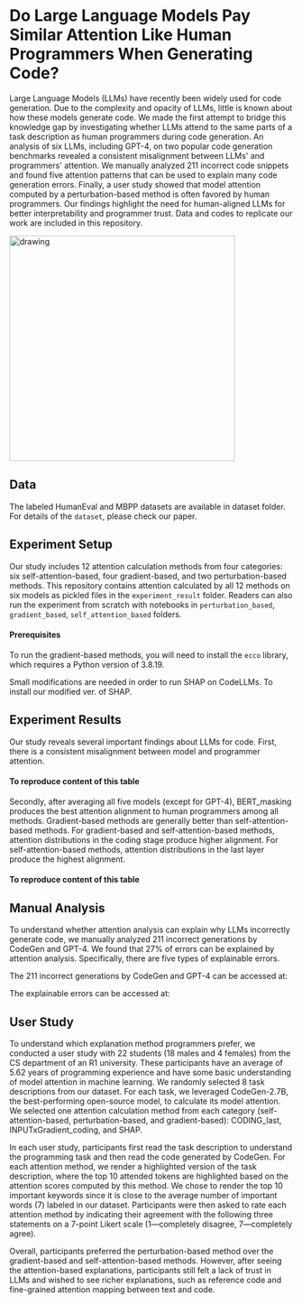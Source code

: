 
# Do Large Language Models Pay Similar Attention Like Human Programmers When Generating Code?
Large Language Models (LLMs) have recently been widely used for code generation. Due to the complexity and opacity of LLMs, little is known about how these models generate code. We made the first attempt to bridge this knowledge gap by investigating whether LLMs attend to the same parts of a task description as human programmers during code generation. An analysis of six LLMs, including GPT-4, on two popular code generation benchmarks revealed a consistent misalignment between LLMs' and programmers' attention. We manually analyzed 211 incorrect code snippets and found five attention patterns that can be used to explain many code generation errors. Finally, a user study showed that model attention computed by a perturbation-based method is often favored by human programmers. Our findings highlight the need for human-aligned LLMs for better interpretability and programmer trust. Data and codes to replicate our work are included in this repository.

[^fn1]: https://arxiv.org/abs/2306.01220

  <img src="https://github.com/BonanKou/Empirical_Study_On_Attention_Alignment_CodeLLMs/blob/main/image/example_misalignment-1.png" alt="drawing" width="400"/>
  
## Data
The labeled HumanEval and MBPP datasets are available in dataset folder. For details of the `dataset`, please check our paper.

## Experiment Setup
Our study includes 12 attention calculation methods from four categories: six self-attention-based, four gradient-based, and two perturbation-based methods. This repository contains attention calculated by all 12 methods on six models as pickled files in the `experiment_result` folder. Readers can also run the experiment from scratch with notebooks in `perturbation_based`, `gradient_based`, `self_attention_based` folders.

#### Prerequisites
To run the gradient-based methods, you will need to install the `ecco` library, which requires a Python version of 3.8.19.

Small modifications are needed in order to run SHAP on CodeLLMs. To install our modified ver. of SHAP.

## Experiment Results
Our study reveals several important findings about LLMs for code. First, there is a consistent misalignment between model and programmer attention. 





#### To reproduce content of this table

Secondly, after averaging all five models (except for GPT-4), BERT_masking produces the best attention alignment to human programmers among all methods. Gradient-based methods are generally better than self-attention-based methods. For gradient-based and self-attention-based methods, attention distributions in the coding stage produce higher alignment. For self-attention-based methods, attention distributions in the last layer produce the highest alignment. 

#### To reproduce content of this table

## Manual Analysis
To understand whether attention analysis can explain why LLMs incorrectly generate code, we manually analyzed 211 incorrect generations by CodeGen and GPT-4. We found that 27% of errors can be explained by attention analysis. Specifically, there are five types of explainable errors.

The 211 incorrect generations by CodeGen and GPT-4 can be accessed at:

The explainable errors can be accessed at:

## User Study
To understand which explanation method programmers prefer, we conducted a user study with 22 students (18 males and 4 females) from the CS department of an R1 university. These participants have an average of 5.62 years of programming experience and have some basic understanding of model attention in machine learning. We randomly selected 8 task descriptions from our dataset. For each task, we leveraged CodeGen-2.7B, the best-performing open-source model, to calculate its model attention. We selected one attention calculation method from each category (self-attention-based, perturbation-based, and gradient-based): CODING_last, INPUTxGradient_coding, and SHAP.

In each user study, participants first read the task description to understand the programming task and then read the code generated by CodeGen. For each attention method, we render a highlighted version of the task description, where the top 10 attended tokens are highlighted based on the attention scores computed by this method. We chose to render the top 10 important keywords since it is close to the average number of important words (7) labeled in our dataset. Participants were then asked to rate each attention method by indicating their agreement with the following three statements on a 7-point Likert scale (1—completely disagree, 7—completely agree).

Overall, participants preferred the perturbation-based method over the gradient-based and self-attention-based methods. However, after seeing the attention-based explanations, participants still felt a lack of trust in LLMs and wished to see richer explanations, such as reference code and fine-grained attention mapping between text and code.



